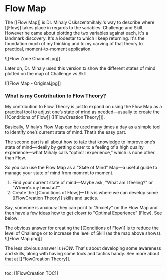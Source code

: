 # Flow Map
The [[Flow Map]] is Dr. Mihaly Csikszentmihalyi's way to describe where [[Flow]] takes place in regards to the variables: Challenge and Skill. However he came about plotting the two variables against each, it's a landmark discovery. It's a lodestar to which I keep returning. It's the foundation much of my thinking and to my carving of that theory to practical, moment-to-moment application.

![[Flow Zone Channel.jpg]]

Later on, Dr. Mihaly used this version to show the different states of mind plotted on the map of Challenge vs Skill.

![[Flow Map - Original.jpg]]

### What is my Contribution to Flow Theory?

My contribution to Flow Theory is just to expand on using the Flow Map as a practical tool to adjust one’s state of mind as needed—usually to create the [[Conditions of Flow]] ([[FlowCreation Theory]]).

Basically, Mihaly’s Flow Map can be used many times a day as a simple tool to identify one’s current state of mind. That’s the easy part.

The second part is all about how to take that knowledge to improve one’s state of mind—ideally by getting closer to a feeling of a high quality experience—what Mihaly calls “optimal experience,” which is none other than Flow.

So you can use the Flow Map as a "State of Mind" Map—a useful guide to manage your state of mind from moment to moment.

1. Find your current state of mind—Maybe ask, "What am I feeling?" or "Where's my head at?"
2. Create the [[Conditions of Flow]]—This is where we can develop some [[FlowCreation Theory]] skills and tactics. 

Say, someone is anxious: they can point to "Anxiety" on the Flow Map and then have a few ideas how to get closer to "Optimal Experience" (Flow). See below:

The obvious answer for creating the [[Conditions of Flow]] is to reduce the level of Challenge or to increase the level of Skill (as the map above shows).
![[Flow Map.png]]

The less obvious answer is *HOW*. That's about developing some awareness and skills, along with having some tools and tactics handy. See more about that at [[FlowCreation Theory]]. 

---
toc: [[FlowCreation TOC]]
